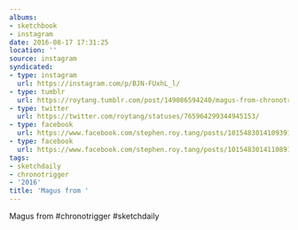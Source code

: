 ```yaml
---
albums:
- sketchbook
- instagram
date: 2016-08-17 17:31:25
location: ''
source: instagram
syndicated:
- type: instagram
  url: https://instagram.com/p/BJN-FUxhL_l/
- type: tumblr
  url: https://roytang.tumblr.com/post/149086594240/magus-from-chronotrigger-sketchdaily
- type: twitter
  url: https://twitter.com/roytang/statuses/765964299344945153/
- type: facebook
  url: https://www.facebook.com/stephen.roy.tang/posts/10154830141093912:0
- type: facebook
  url: https://www.facebook.com/stephen.roy.tang/posts/10154830141108912
tags:
- sketchdaily
- chronotrigger
- '2016'
title: 'Magus from '
---
```


Magus from #chronotrigger #sketchdaily
